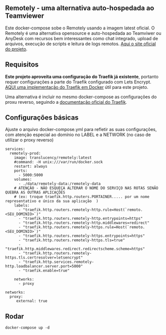 ## Remotely - uma alternativa auto-hospedada ao Teamviewer
Este docker-compose sobe o Remotely usando a imagem latest oficial. O Remotely é uma alternativa opensource e auto-hospedada ao Teamviwer ou AnyDesk com recursos bem interessantes como chat integrado, upload de arquivos, execução de scripts e leitura de logs remotos. [Aqui o site oficial do projeto](https://remotely.one/).

## Requisitos
**Este projeto aproveita uma configuração do Traefik já existente**, portanto requer configurações a parte do Traefik configurado com Lets Encrypt. [AQUI uma implementação do Traefik em Docker](https://github.com/ifrs-sertao/traefik-letsencrypt) útil para este projeto.

Uma alternativa é incluir no mesmo docker-compose as configurações do proxu reverso, seguindo a [documentação oficial do Traefik](https://doc.traefik.io/traefik/user-guides/docker-compose/basic-example/).

## Configurações básicas
Ajuste o arquivo docker-compose.yml para refletir as suas configurações, com atenção especial ao domínio no LABEL e a NETWORK (no caso de utilizar o proxy reverso)
```shell
services:
  remotely-prod:
    image: translucency/remotely:latest
    #command: -H unix:///var/run/docker.sock
    restart: always
    ports:
      - 5000:5000
    volumes:
      - ./data/remotely-data:/remotely-data
    # ATENÇÂO - NÂO ESQUEÇA ALTERAR O NOME DO SERVIÇO NAS ROTAS SENÃO QUEBRA AS OUTRAS APLICAÇÕES 
    # (ex: troque traefik.http.routers.PORTAINER..... por um nome representativo e único da sua aplicação  ) 
    labels:
      - "traefik.http.routers.remotely-http.rule=Host(`remoto.<SEU_DOMINIO>`)"
      - "traefik.http.routers.remotely-http.entrypoints=https"
      - "traefik.http.routers.remotely-http.middlewares=redirect"
      - "traefik.http.routers.remotely-https.rule=Host(`remoto.<SEU_DOMINIO>`)"
      - "traefik.http.routers.remotely-https.entrypoints=https"
      - "traefik.http.routers.remotely-https.tls=true"
      - "traefik.http.middlewares.redirect.redirectscheme.scheme=https"
      - "traefik.http.routers.remotely-https.tls.certresolver=letsencrypt"
      - "traefik.http.services.remotely-http.loadbalancer.server.port=5000"
      - "traefik.enable=true"

    networks:
      - proxy

networks:
  proxy:
     external: true

```
## Rodar

```shell
docker-compose up -d
```
